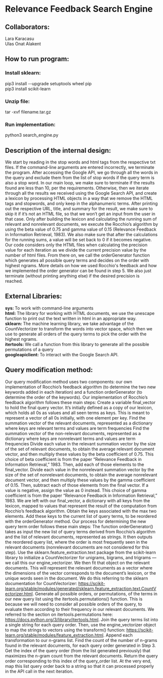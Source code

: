 # Relevance Feedback Search Engine

## Collaborators: <br>
Lara Karacasu </br>
Ulas Onat Alakent

## How to run program: <br>
### Install sklearn: </br>
pip3 install --upgrade setuptools wheel pip <br>
pip3 install scikit-learn </br>
### Unzip file: <br>
tar -xvf filename.tar.gz </br>
### Run implementation: <br>
python3 search_engine.py <Google Custom Search Engine JSON API Key> <Engine ID> <Precision> <Query> </br>

## Description of the internal design: 
We start by reading in the stop words and html tags from the respective txt files. If the command-line arguments are entered incorrectly, we terminate the program. After accessing the Google API, we go through all the words in the query and exclude them from the list of stop words if the query term is also a stop word.
In our main loop, we make sure to terminate if the results found are less than 10, per the requirements. Otherwise, then we iterate through all the results we received using the Google Search API,  and create a lexicon by processing HTML objects in a way that we remove the HTML tags and stopwords, and only keep in the alphanumeric terms. After printing out the respective URL, title, and summary for the result, we make sure to skip it if it’s not an HTML file, so that we won’t get an input from the user in that case. Only after building the lexicon and calculating the running sum of relevant and nonrelevant documents, we execute the Rocchio’s algorithm by using the beta value of 0.75 and gamma value of 0.15 (Relevance Feedback in Information Retrieval, 1983). We also make sure that after the calculations for the running sums, a value will be set back to 0 if it becomes negative. 
Our code considers only the HTML files when calculating the precision value for each iteration as we divide the current precision value by the number of html files. From there on, we call the orderGenerator function which generates all possible query terms and decides on the order with highest ngrams. More details on how we used Rocchio's feedback and how we implemented the order generator can be found in step 5. We also just terminate (without printing anything else) if the desired precision is reached.


## External Libraries:
<b> sys: </b> To work with command-line arguments <br>
<b> html: </b> The library for working with HTML documents, we use the unescape function to print out the text written in html in an appropriate way. </br>
<b> sklearn: </b> The machine learning library, we take advantage of the CountVectorizer to transform the words into vector space, which then we use to generate all orders of the query terms to pick the order with the highest ngrams. <br>
<b> itertools: </b> We call a function from this library to generate all the possible permutations of a query </br>
<b> googleapiclient: </b> To interact with the Google Search API.


## Query modification method:
Our query modification method uses two components: our own implementation of Rocchio’s feedback algorithm (to determine the two new keywords added in each iteration) and a function orderGenerator (to determine the order of the keywords). Our implementation of Rocchio’s feedback algorithm follows these main steps: 
Create a variable final_vector to hold the final query vector. It’s initially defined as a copy of our lexicon, which holds all 0s as values and all seen terms as keys. This is meant to represent a vector of all 0s initially, with one element per key.
Find the summation vector of the relevant documents, represented as a dictionary where keys are relevant terms and values are term frequencies 
Find the summation vector of the non-relevant documents, represented as a dictionary where keys are nonrelevant terms and values are term frequencies
Divide each value in the relevant summation vector by the size of the set of relevant documents, to obtain the average relevant document vector, and then multiply these values by the beta coefficient of 0.75. This choice of beta coefficient is from the paper “Relevance Feedback in Information Retrieval,” 1983. Then, add each of those elements to the final_vector.
Divide each value in the nonrelevant summation vector by the size of the set of nonrelevant documents, to obtain the average nonrelevant document vector, and then multiply these values by the gamma coefficient of 0.15. Then, subtract each of those elements from the final vector. If a value is negative, assign the value as 0 instead. This choice of gamma coefficient is from the paper “Relevance Feedback in Information Retrieval,” 1983. 
We are left with our final_vector, a dictionary with all keys from the lexicon, mapped to values that represent the result of the computation from Rocchio’s feedback algorithm.
Obtain the keys associated with the max two elements.
Add these keys to the current list of query terms, to be reordered with the orderGenerator method.
Our process for determining the new query term order follows these main steps: 
The function orderGenerator() takes as input the new list of query terms derived from Rocchio’s algorithm and the list of relevant documents, represented as strings. It then outputs the reordered query list, where the order is most frequently seen in the relevant documents (nonrelevant documents are not considered for this step).
Use the sklearn.feature_extraction.text package from the scikit-learn library to initialize a CountVectorizer for unigrams, bigrams, and trigrams — we call this our engine_vectorizer. We then fit that object on the relevant documents. This will represent the relevant documents as a vector where the dimensions of the vector corresponds to the document’s lexicon, or the unique words seen in the document. We do this referring to the sklearn documentation for CountVectorizer: https://scikit-learn.org/stable/modules/generated/sklearn.feature_extraction.text.CountVectorizer.html. 
Generate all possible orders, or permutations, of the terms in our new query list using the itertools.permutations() function. This is because we will need to consider all possible orders of the query, to evaluate them according to their frequency in our relevant documents. We referred to the section on itertools.permutations here: https://docs.python.org/3/library/itertools.html. 
Join the query terms list into a single string for each query order. Then, use the engine_vectorizer object to map the strings to vectors using the transform() function: https://scikit-learn.org/stable/modules/feature_extraction.html. Append each transformation to our n-grams list.
Find the count of the number of n-grams found in the relevant documents, for each query order generated in Step 3.
Get the index of the query order (from the list generated previously) that maximizes the n-gram count from the relevant documents. 
Return the query order corresponding to this index of the query_order list. At the very end, map this list query order back to a string so that it can processed properly in the API call in the next iteration.
